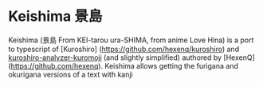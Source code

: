 # Keishima 景島

Keishima (景島 From KEI-tarou ura-SHIMA, from anime Love Hina) is a port to typescript of [Kuroshiro] (https://github.com/hexenq/kuroshiro) and [kuroshiro-analyzer-kuromoji](https://github.com/hexenq/kuroshiro-analyzer-kuromoji) (and slightly simplified) authored by [HexenQ] (https://github.com/hexenq). Keishima allows getting the furigana and okurigana versions of a text with kanji
